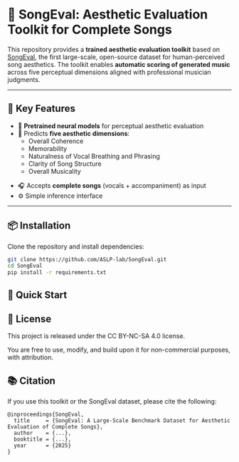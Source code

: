 # 🎵 SongEval: Aesthetic Evaluation Toolkit for Complete Songs

This repository provides a **trained aesthetic evaluation toolkit** based on [SongEval](https://huggingface.co/datasets/ASLP-lab/SongEval), the first large-scale, open-source dataset for human-perceived song aesthetics. The toolkit enables **automatic scoring of generated music** across five perceptual dimensions aligned with professional musician judgments.

---

## 🌟 Key Features

- 🧠 **Pretrained neural models** for perceptual aesthetic evaluation
- 🎼 Predicts **five aesthetic dimensions**:
  - Overall Coherence
  - Memorability
  - Naturalness of Vocal Breathing and Phrasing
  - Clarity of Song Structure
  - Overall Musicality
<!-- - 🧪 Supports **batch evaluation** for model benchmarking -->
- 🎧 Accepts **complete songs** (vocals + accompaniment) as input
- ⚙️ Simple inference interface

---

## 📦 Installation

Clone the repository and install dependencies:

```bash
git clone https://github.com/ASLP-lab/SongEval.git
cd SongEval
pip install -r requirements.txt
```

## 🚀 Quick Start

## 📑 License
This project is released under the CC BY-NC-SA 4.0 license. 

You are free to use, modify, and build upon it for non-commercial purposes, with attribution.

## 📚 Citation
If you use this toolkit or the SongEval dataset, please cite the following:
```
@inproceedings{SongEval,
  title     = {SongEval: A Large-Scale Benchmark Dataset for Aesthetic Evaluation of Complete Songs},
  author    = {...},
  booktitle = {...},
  year      = {2025}
}

```